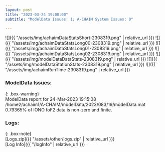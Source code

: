 ```yaml
---
layout: post
title: "2023-03-24 19:00:00"
subtitle: "ModelData Issues: 1; A-CHAIM System Issues: 0"

---
```


![]({{ "/assets/img/achaimDataStatsShort-2308319.png" | relative_url }})
![]({{ "/assets/img/achaimDataStatsLong00-2308319.png" | relative_url }})
![]({{ "/assets/img/achaimDataStatsLong01-2308319.png" | relative_url }})
![]({{ "/assets/img/achaimDataStatsLong02-2308319.png" | relative_url }})
![]({{ "/assets/img/modelDataDataStats-2308319.png" | relative_url }})
![]({{ "/assets/img/modelDataStationStats-2308319.png" | relative_url }})
![]({{ "/assets/img/achaimRunTime-2308319.png" | relative_url }})


### ModelData Issues:  
  
{: .box-warning}  
 ModelData report for 24-Mar-2023 19:15:08   
 /home2/achaim1/A-CHAIM/modelData/2023/083/19/modelData.mat   
 0.79365% of IONO foF2 data is non-zero and finite.   
  


### Logs:  
  
{: .box-note}  
[Logs.zip]({{ "/assets/other/logs.zip" | relative_url }})  
[Log Info]({{ "/logInfo" | relative_url }})  
